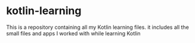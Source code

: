 # kotlin-learning

This is a repository containing all my Kotlin learning files. it includes all the small files and apps I worked with while learning Kotlin
